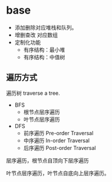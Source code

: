 # base


- 添加删除对应堆栈和队列。
- 增删查改 对应数组
- 定制化功能
    - 有序结构：最小堆
    - 有序结构：中值树

## 遍历方式
遍历树 traverse a tree.


- BFS
    - 根节点层序遍历
    - 叶节点层序遍历
- DFS
  - 前序遍历 Pre-order Traversal
  - 中序遍历 In-order Traversal
  - 后序遍历 Post-order Traversal

层序遍历，根节点自顶向下层序遍历

叶节点层序遍历，叶节点自底向上层序遍历。